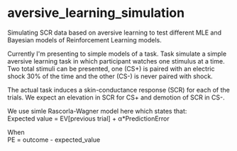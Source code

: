 # aversive_learning_simulation

Simulating SCR data based on aversive learning to test different MLE and Bayesian models of Reinforcement Learning models.

Currently I'm presenting to simple models of a task. 
Task simulate a simple aversive learning task in which participant watches one stimulus at a time. Two total stimuli can be presented, one (CS+) is paired with an electric shock 30% of the time and the other (CS-) is never paired with shock.

The actual task induces a skin-conductance response (SCR) for each of the trials. We expect an elevation in SCR for CS+ and demotion of SCR in CS-.

We use simle Rascorla-Wagner model here which states that:\
Expected value = EV[previous trial] + &alpha;*PredictionError

When\
PE = outcome - expected_value

